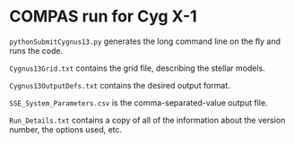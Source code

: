# COMPAS run for Cyg X-1

`pythonSubmitCygnus13.py` generates the long command line on the fly and runs the code.

`Cygnus13Grid.txt` contains the grid file, describing the stellar models.  

`Cygnus13OutputDefs.txt` contains the desired output format.

`SSE_System_Parameters.csv` is the comma-separated-value output file.

`Run_Details.txt` contains a copy of all of the information about the version number, the options used, etc.
